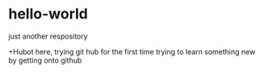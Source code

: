 # hello-world

just another respository

+Hubot here, trying git hub for the first time
trying to learn something new by getting onto github 
